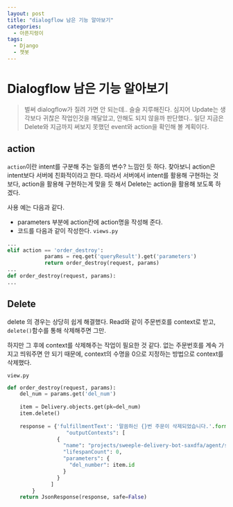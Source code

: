 ```yaml
---
layout: post
title: "dialogflow 남은 기능 알아보기"
categories:
  - 아픈지렁이
tags:
  - Django
  - 챗봇
---
```


# Dialogflow 남은 기능 알아보기

> 벌써 dialogflow가 질려 가면 안 되는데.. 슬슬 지루해진다.
> 심지어 Update는 생각보다 귀찮은 작업인것을 깨달았고, 안해도 되지 않을까 판단했다..
> 일단 지금은 Delete와 지금까지 써보지 못했던 event와 action을 확인해 볼 계획이다.

## action

`action`이란 intent를 구분해 주는 일종의 변수? 느낌인 듯 하다.
찾아보니 action은 intent보다 서버에 친화적이라고 한다.
따라서 서버에서 intent를 활용해 구현하는 것 보다, action을 활용해 구현하는게 맞을 듯 해서 Delete는 action을 활용해 보도록 하겠다.

사용 예는 다음과 같다.
- parameters 부분에 action칸에 action명을 작성해 준다.
- 코드를 다음과 같이 작성한다.
`views.py`
~~~python
...
elif action == 'order_destroy':
            params = req.get('queryResult').get('parameters')
            return order_destroy(request, params)
...
def order_destroy(request, params):
...

~~~

## Delete

delete 의 경우는 상당히 쉽게 해결했다.
Read와 같이 주문번호를 context로 받고, `delete()`함수를 통해 삭제해주면 그만.

하지만 그 후에 context를 삭제해주는 작업이 필요한 것 같다.
없는 주문번호를 계속 가지고 띄워주면 안 되기 때문에, context의 수명을 0으로 지정하는 방법으로 context를 삭제했다.

`view.py`
~~~python
def order_destroy(request, params):
    del_num = params.get('del_num')
    
    item = Delivery.objects.get(pk=del_num)
    item.delete()
    
    response = {'fulfillmentText': '말씀하신 {}번 주문이 삭제되었습니다.'.format(int(del_num)),
                   "outputContexts": [
                {
                  "name": "projects/sweeple-delivery-bot-saxdfa/agent/sessions/ec79f53c-31b2-3a18-998f-32cb63c3a6f2/contexts/order",
                  "lifespanCount": 0,
                  "parameters": {
                    "del_number": item.id
                  }
                }
              ]
        }
    return JsonResponse(response, safe=False)
~~~
<!--stackedit_data:
eyJoaXN0b3J5IjpbMTkyMjY0MTYyOSwtNzM2MzYwMTkxLDEwND
E5NzU3NzUsMTU0MTY1MTk4N119
-->